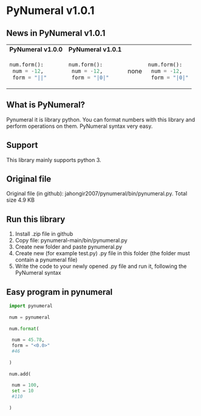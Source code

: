 # PyNumeral v1.0.1
## News in PyNumeral v1.0.1
<table>
 <tr>
  <td><b>PyNumeral v1.0.0</b></td>
  <td><b>PyNumeral v1.0.1</b></td>
 </tr>
  <tr>
  <td>
   
   ```python
   num.form():
    num = -12,
    form = "||"
   ```
   </td>
    <td>
   
   ```python
   num.form():
    num = -12,
    form = "|0|"
   ```
   </td>
     <td>
    none
   </td>
    <td>
   
   ```python
   num.form():
    num = -12,
    form = "|0|"
   ```
   </td>
 </tr>
</table>
  
## What is PyNumeral? 
Pynumeral it is library python. You can format numbers with this library and perform operations on them. PyNumeral syntax very easy.
## Support
This library mainly supports python 3.
## Original file
Original file (in github): jahongir2007/pynumeral/bin/pynumeral.py. Total size 4.9 KB
## Run this library
1. Install .zip file in github
2. Copy file: pynumeral-main/bin/pynumeral.py
3. Create new folder and paste pynumeral.py
4. Create new (for example test.py) .py file in this folder (the folder must contain a pynumeral file)
5. Write the code to your newly opened .py file and run it, following the PyNumeral syntax
## Easy program in pynumeral
```python
 import pynumeral
 
 num = pynumeral
 
 num.format(
 
  num = 45.78,
  form = "<0.0>"
  #46
  
 )
 
 num.add(
 
  num = 100,
  set = 10
  #110
  
 )
 
```
